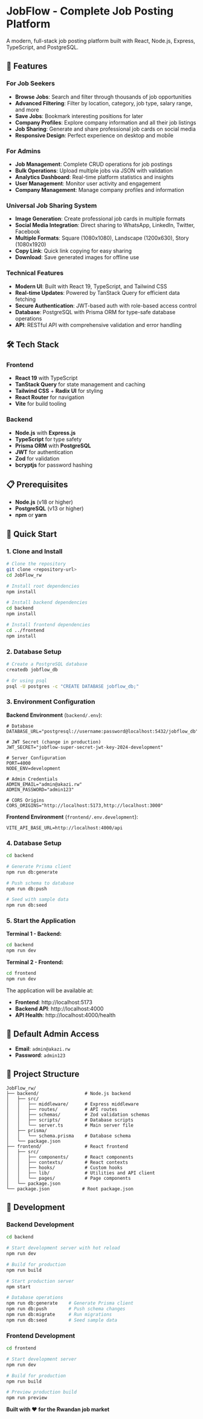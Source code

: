 # JobFlow - Complete Job Posting Platform

A modern, full-stack job posting platform built with React, Node.js, Express, TypeScript, and PostgreSQL.

## 🚀 Features

### For Job Seekers
- **Browse Jobs**: Search and filter through thousands of job opportunities
- **Advanced Filtering**: Filter by location, category, job type, salary range, and more
- **Save Jobs**: Bookmark interesting positions for later
- **Company Profiles**: Explore company information and all their job listings
- **Job Sharing**: Generate and share professional job cards on social media
- **Responsive Design**: Perfect experience on desktop and mobile

### For Admins
- **Job Management**: Complete CRUD operations for job postings
- **Bulk Operations**: Upload multiple jobs via JSON with validation
- **Analytics Dashboard**: Real-time platform statistics and insights
- **User Management**: Monitor user activity and engagement
- **Company Management**: Manage company profiles and information

### Universal Job Sharing System
- **Image Generation**: Create professional job cards in multiple formats
- **Social Media Integration**: Direct sharing to WhatsApp, LinkedIn, Twitter, Facebook
- **Multiple Formats**: Square (1080x1080), Landscape (1200x630), Story (1080x1920)
- **Copy Link**: Quick link copying for easy sharing
- **Download**: Save generated images for offline use

### Technical Features
- **Modern UI**: Built with React 19, TypeScript, and Tailwind CSS
- **Real-time Updates**: Powered by TanStack Query for efficient data fetching
- **Secure Authentication**: JWT-based auth with role-based access control
- **Database**: PostgreSQL with Prisma ORM for type-safe database operations
- **API**: RESTful API with comprehensive validation and error handling

## 🛠️ Tech Stack

### Frontend
- **React 19** with TypeScript
- **TanStack Query** for state management and caching
- **Tailwind CSS** + **Radix UI** for styling
- **React Router** for navigation
- **Vite** for build tooling

### Backend
- **Node.js** with **Express.js**
- **TypeScript** for type safety
- **Prisma ORM** with **PostgreSQL**
- **JWT** for authentication
- **Zod** for validation
- **bcryptjs** for password hashing

## 📋 Prerequisites

- **Node.js** (v18 or higher)
- **PostgreSQL** (v13 or higher)
- **npm** or **yarn**

## 🚀 Quick Start

### 1. Clone and Install

```bash
# Clone the repository
git clone <repository-url>
cd JobFlow_rw

# Install root dependencies
npm install

# Install backend dependencies
cd backend
npm install

# Install frontend dependencies
cd ../frontend
npm install
```

### 2. Database Setup

```bash
# Create a PostgreSQL database
createdb jobflow_db

# Or using psql
psql -U postgres -c "CREATE DATABASE jobflow_db;"
```

### 3. Environment Configuration

**Backend Environment** (`backend/.env`):
```env
# Database
DATABASE_URL="postgresql://username:password@localhost:5432/jobflow_db"

# JWT Secret (change in production)
JWT_SECRET="jobflow-super-secret-jwt-key-2024-development"

# Server Configuration
PORT=4000
NODE_ENV=development

# Admin Credentials
ADMIN_EMAIL="admin@akazi.rw"
ADMIN_PASSWORD="admin123"

# CORS Origins
CORS_ORIGINS="http://localhost:5173,http://localhost:3000"
```

**Frontend Environment** (`frontend/.env.development`):
```env
VITE_API_BASE_URL=http://localhost:4000/api
```

### 4. Database Setup

```bash
cd backend

# Generate Prisma client
npm run db:generate

# Push schema to database
npm run db:push

# Seed with sample data
npm run db:seed
```

### 5. Start the Application

**Terminal 1 - Backend:**
```bash
cd backend
npm run dev
```

**Terminal 2 - Frontend:**
```bash
cd frontend
npm run dev
```

The application will be available at:
- **Frontend**: http://localhost:5173
- **Backend API**: http://localhost:4000
- **API Health**: http://localhost:4000/health

## 👤 Default Admin Access

- **Email**: `admin@akazi.rw`
- **Password**: `admin123`

## 📁 Project Structure

```
JobFlow_rw/
├── backend/                 # Node.js backend
│   ├── src/
│   │   ├── middleware/      # Express middleware
│   │   ├── routes/          # API routes
│   │   ├── schemas/         # Zod validation schemas
│   │   ├── scripts/         # Database scripts
│   │   └── server.ts        # Main server file
│   ├── prisma/
│   │   └── schema.prisma    # Database schema
│   └── package.json
├── frontend/                # React frontend
│   ├── src/
│   │   ├── components/      # React components
│   │   ├── contexts/        # React contexts
│   │   ├── hooks/           # Custom hooks
│   │   ├── lib/             # Utilities and API client
│   │   └── pages/           # Page components
│   └── package.json
└── package.json            # Root package.json
```

## 🔧 Development

### Backend Development

```bash
cd backend

# Start development server with hot reload
npm run dev

# Build for production
npm run build

# Start production server
npm start

# Database operations
npm run db:generate    # Generate Prisma client
npm run db:push        # Push schema changes
npm run db:migrate     # Run migrations
npm run db:seed        # Seed sample data
```

### Frontend Development

```bash
cd frontend

# Start development server
npm run dev

# Build for production
npm run build

# Preview production build
npm run preview
```

**Built with ❤️ for the Rwandan job market**
